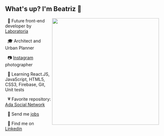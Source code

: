 ## What's up? I'm Beatriz :wave:

<img align='right' src='https://i.giphy.com/media/f0sATHPZHuHAq2Wj34/giphy.gif/giphy.webp' width=350 frameBorder="0" ></img>

&nbsp;
🚀 Future front-end developer by [Laboratoria](https://www.laboratoria.la/)<br>

&nbsp;
🎓 Architect and Urban Planner<br>

&nbsp;
📷 [Instagram](https://www.instagram.com/beatrizpenalva_/) photographer<br>

&nbsp;
📖 Learning React.JS, JavaScript, HTML5, CSS3, Firebase, Git, Unit tests<br>

&nbsp;
💗 Favorite repository: [Ada Social Network](https://github.com/beatrizpenalva/ada-social-network)<br>

&nbsp;
💌 Send me <a href="mailto:biapenalva@gmail.com">jobs</a><br>

&nbsp;
💼 Find me on [Linkedin](https://www.linkedin.com/in/beatrizpenalva/)<br>

